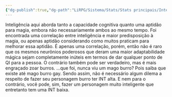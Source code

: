 ```yaml
---
{"dg-publish":true,"dg-path":"LiRPG/Sistema/Stats/Stats principais/Inteligência.md","permalink":"/li-rpg/sistema/stats/stats-principais/inteligencia/","created":"2025-01-11T01:29:05.228-03:00","updated":"2025-01-12T02:33:32.934-03:00"}
---
```



Inteligência aqui aborda tanto a capacidade cognitiva quanto uma aptidão para magia, embora não necessariamente ambos ao mesmo tempo. Foi encontrada uma correlação entre inteligência e maior predisposição à magia, ou apenas aptidão considerando como muitos praticam para melhorar essa aptidão. É apenas uma correlação, porém, então não é raro que os mesmos neurônios poderosos que deram uma maior adaptabilidade mágica sejam completamente inúteis em termos de dar qualquer ponto de QI para a pessoa. O contrário também pode ser verdadeiro, mas é mais engraçado zoar burros. …que foi, nunca viu um mago burro? Pois saiba que existe até mago burro gay. Sendo assim, não é necessário algum dilema a respeito de fazer seu personagem burro ter INT alta. E nem para o contrário, você pode, sim, fazer um personagem muito inteligente que entretanto tem uma INT baixa.